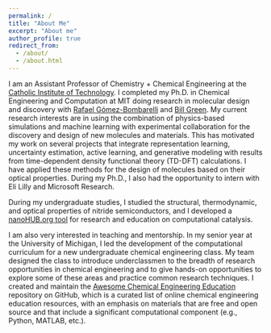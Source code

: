 ```yaml
---
permalink: /
title: "About Me"
excerpt: "About me"
author_profile: true
redirect_from: 
  - /about/
  - /about.html
---
```


I am an Assistant Professor of Chemistry + Chemical Engineering at the [Catholic Institute of Technology](https://catholic.tech/academics/faculty/kevin-greenman).  I completed my Ph.D. in Chemical Engineering and Computation at MIT doing research in molecular design and discovery with [Rafael Gómez-Bombarelli](https://gomezbombarelli.mit.edu/) and [Bill Green](https://greengroup.mit.edu/). My current research interests are in using the combination of physics-based simulations and machine learning with experimental collaboration for the discovery and design of new molecules and materials. This has motivated my work on several projects that integrate representation learning, uncertainty estimation, active learning, and generative modeling with results from time-dependent density functional theory (TD-DFT) calculations. I have applied these methods for the design of molecules based on their optical properties. During my Ph.D., I also had the opportunity to intern with Eli Lilly and Microsoft Research.

During my undergraduate studies, I studied the structural, thermodynamic, and optical properties of nitride semiconductors, and I developed a [nanoHUB.org tool](https://nanohub.org/tools/compcatal/) for research and education on computational catalysis. 

I am also very interested in teaching and mentorship. In my senior year at the University of Michigan, I led the development of the computational curriculum for a new undergraduate chemical engineering class. My team designed the class to introduce underclassmen to the breadth of research opportunities in chemical engineering and to give hands-on opportunities to explore some of these areas and practice common research techniques. I created and maintain the [Awesome Chemical Engineering Education](https://github.com/kevingreenman/awesome-chemical-engineering-education) repository on GitHub, which is a curated list of online chemical engineering education resources, with an emphasis on materials that are free and open source and that include a significant computational component (e.g., Python, MATLAB, etc.).
